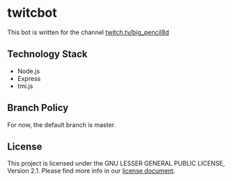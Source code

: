 # twitcbot 
This bot is written for the channel [twitch.tv/big_pencil8d](https://www.twitch.tv/big_pencil8d)

## Technology Stack 
- Node.js
- Express
- tmi.js

## Branch Policy 
For now, the default branch is master.

## License 
This project is licensed under the GNU LESSER GENERAL PUBLIC LICENSE, Version 2.1. Please find more info in our [license document](https://github.com/NITRORING/twitch.bot/blob/main/LICENSE).

